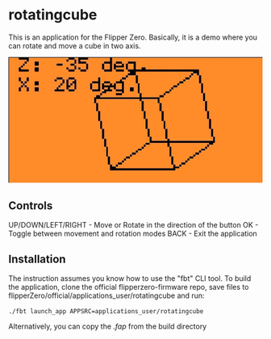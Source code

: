 # rotatingcube

This is an application for the Flipper Zero.
Basically, it is a demo where you can rotate and move a cube in two axis.

![alt text](https://github.com/elch3rto/rotatingcube/blob/main/screencapture.jpeg "Screen capture from Flipper App")

## Controls

UP/DOWN/LEFT/RIGHT - Move or Rotate in the direction of the button
OK - Toggle between movement and rotation modes
BACK - Exit the application

## Installation

The instruction assumes you know how to use the "fbt" CLI tool.
To build the application, clone the official flipperzero-firmware repo, save files to flipperZero/official/applications_user/rotatingcube and run: 
```
./fbt launch_app APPSRC=applications_user/rotatingcube
```
Alternatively, you can copy the *.fap* from the build directory



